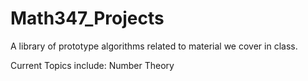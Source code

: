 # Math347_Projects
A library of prototype algorithms related to material we cover in class. 

Current Topics include:
  Number Theory
